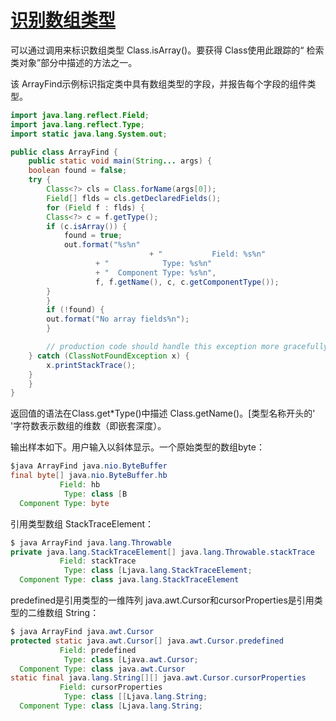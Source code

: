 #   [识别数组类型](https://docs.oracle.com/javase/tutorial/reflect/special/arrayComponents.html)

可以通过调用来标识数组类型 Class.isArray()。要获得 Class使用此跟踪的“ 检索类对象”部分中描述的方法之一。

该 ArrayFind示例标识指定类中具有数组类型的字段，并报告每个字段的组件类型。

```Java
import java.lang.reflect.Field;
import java.lang.reflect.Type;
import static java.lang.System.out;

public class ArrayFind {
    public static void main(String... args) {
	boolean found = false;
 	try {
	    Class<?> cls = Class.forName(args[0]);
	    Field[] flds = cls.getDeclaredFields();
	    for (Field f : flds) {
 		Class<?> c = f.getType();
		if (c.isArray()) {
		    found = true;
		    out.format("%s%n"
                               + "           Field: %s%n"
			       + "            Type: %s%n"
			       + "  Component Type: %s%n",
			       f, f.getName(), c, c.getComponentType());
		}
	    }
	    if (!found) {
		out.format("No array fields%n");
	    }

        // production code should handle this exception more gracefully
 	} catch (ClassNotFoundException x) {
	    x.printStackTrace();
	}
    }
}
```

返回值的语法在Class.get*Type()中描述 Class.getName()。[类型名称开头的' '字符数表示数组的维数（即嵌套深度）。

输出样本如下。用户输入以斜体显示。一个原始类型的数组byte：

```Java
$java ArrayFind java.nio.ByteBuffer
final byte[] java.nio.ByteBuffer.hb
           Field: hb
            Type: class [B
  Component Type: byte
```

引用类型数组 StackTraceElement：

```Java
$ java ArrayFind java.lang.Throwable
private java.lang.StackTraceElement[] java.lang.Throwable.stackTrace
           Field: stackTrace
            Type: class [Ljava.lang.StackTraceElement;
  Component Type: class java.lang.StackTraceElement
```

predefined是引用类型的一维阵列 java.awt.Cursor和cursorProperties是引用类型的二维数组 String：

```Java
$ java ArrayFind java.awt.Cursor
protected static java.awt.Cursor[] java.awt.Cursor.predefined
           Field: predefined
            Type: class [Ljava.awt.Cursor;
  Component Type: class java.awt.Cursor
static final java.lang.String[][] java.awt.Cursor.cursorProperties
           Field: cursorProperties
            Type: class [[Ljava.lang.String;
  Component Type: class [Ljava.lang.String;
```